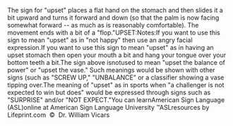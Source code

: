 The sign for "upset" places a flat hand on the stomach and then slides it a 
	bit upward and turns it forward and down (so that the palm is now facing 
	somewhat forward -- as much as is reasonably comfortable). The movement ends 
	with a bit of a "flop."UPSET:Notes:If you want to use this sign to mean "upset" as in "not happy" then use an 
	angry facial expression.If you want to use this sign to mean "upset" as in having an upset stomach 
	then open your mouth a bit and hang your tongue over your bottom teeth a 
	bit.The sign above isnotused to mean "upset the balance of power" or 
	"upset the vase." Such meanings would be shown with other signs (such as 
	"SCREW UP," "UNBALANCE" or a classifier showing a vase tipping over.The meaning of "upset" as in sports when "a challenger is not expected to 
	win but does" would be expressed through signs such as "SURPRISE" and/or 
	"NOT EXPECT."You can learnAmerican Sign Language (ASL)online at American Sign Language University ™ASLresources by Lifeprint.com  ©  Dr. William Vicars